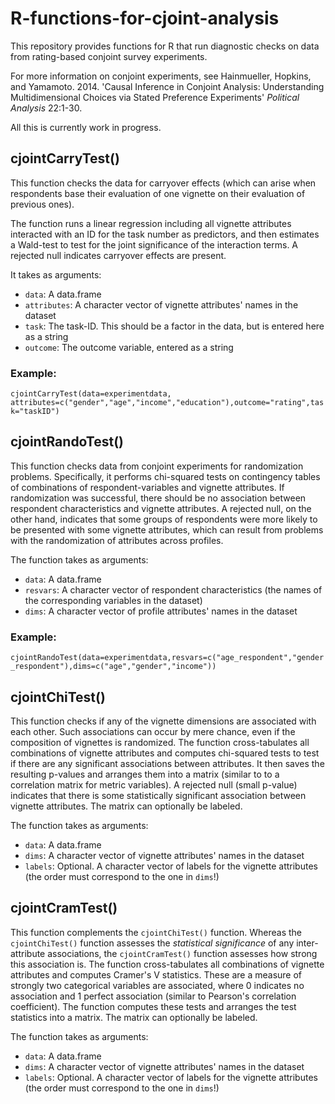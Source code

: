 # R-functions-for-cjoint-analysis

This repository provides functions for R that run diagnostic checks on data from rating-based conjoint survey experiments.

For more information on conjoint experiments, see Hainmueller, Hopkins, and Yamamoto. 2014. 'Causal Inference in Conjoint Analysis: Understanding Multidimensional Choices via Stated Preference Experiments' *Political Analysis* 22:1-30.

All this is currently work in progress.

## cjointCarryTest()

This function checks the data for carryover effects (which can arise when respondents base their evaluation of one vignette on their evaluation of previous ones).

The function runs a linear regression including all vignette attributes interacted with an ID for the task number as predictors, and then estimates a Wald-test to test for the joint significance of the interaction terms. A rejected null indicates carryover effects are present.

It takes as arguments:
* `data`: A data.frame
* `attributes`: A character vector of vignette attributes' names in the dataset
* `task`: The task-ID. This should be a factor in the data, but is entered here as a string
* `outcome`: The outcome variable, entered as a string

### Example:
`cjointCarryTest(data=experimentdata, attributes=c("gender","age","income","education"),outcome="rating",task="taskID")`

## cjointRandoTest()

This function checks data from conjoint experiments for randomization problems. Specifically, it performs chi-squared tests on contingency tables of combinations of respondent-variables and vignette attributes. If randomization was successful, there should be no association between respondent characteristics and vignette attributes. A rejected null, on the other hand, indicates that some groups of respondents were more likely to be presented with some vignette attributes, which can result from problems with the randomization of attributes across profiles.

The function takes as arguments:
* `data`: A data.frame
* `resvars`: A character vector of respondent characteristics (the names of the corresponding variables in the dataset)
* `dims`: A character vector of profile attributes' names in the dataset

### Example:
`cjointRandoTest(data=experimentdata,resvars=c("age_respondent","gender_respondent"),dims=c("age","gender","income"))`

## cjointChiTest()

This function checks if any of the vignette dimensions are associated with each other. Such associations can occur by mere chance, even if the composition of vignettes is randomized. The function cross-tabulates all combinations of vignette attributes and computes chi-squared tests to test if there are any significant associations between attributes. It then saves the resulting p-values and arranges them into a matrix (similar to to a correlation matrix for metric variables). A rejected null (small p-value) indicates that there is some statistically significant association between vignette attributes. The matrix can optionally be labeled.

The function takes as arguments:
* `data`: A data.frame
* `dims`: A character vector of vignette attributes' names in the dataset
* `labels`: Optional. A character vector of labels for the vignette attributes (the order must correspond to the one in `dims`!)

## cjointCramTest()

This function complements the `cjointChiTest()` function. Whereas the `cjointChiTest()` function assesses the _statistical significance_ of any inter-attribute associations, the `cjointCramTest()` function assesses how strong this association is. The function cross-tabulates all combinations of vignette attributes and computes Cramer's V statistics. These are a measure of strongly two categorical variables are associated, where 0 indicates no association and 1 perfect association (similar to Pearson's correlation coefficient). The function computes these tests and arranges the test statistics into a matrix. The matrix can optionally be labeled.

The function takes as arguments:
* `data`: A data.frame
* `dims`: A character vector of vignette attributes' names in the dataset
* `labels`: Optional. A character vector of labels for the vignette attributes (the order must correspond to the one in `dims`!)
